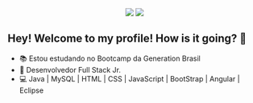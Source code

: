 

<div align="center"> 
<img src="https://img.shields.io/badge/How to reach me-E640D2?style=flat-square"/>
<a href="https://www.linkedin.com/in/andressaffs/"> <img src="https://img.shields.io/badge/Andressa Ferreira-0077B5?style=flat-square" /> </a>
</div>

## **Hey! Welcome to my profile! How is it going? 👋**

- :books: Estou estudando no Bootcamp da Generation Brasil 
- :rocket: Desenvolvedor Full Stack Jr. 
- :computer: Java | MySQL | HTML | CSS | JavaScript | BootStrap | Angular | Eclipse 

<!--
**Andressaffs/Andressaffs** is a ✨ _special_ ✨ repository because its `README.md` (this file) appears on your GitHub profile.

Here are some ideas to get you started:

- 🔭 I’m currently working on ...
- 🌱 I’m currently learning ...
- 👯 I’m looking to collaborate on ...
- 🤔 I’m looking for help with ...
- 💬 Ask me about ...
- 📫 How to reach me: ...
- 😄 Pronouns: ...
- ⚡ Fun fact: ...
-->
